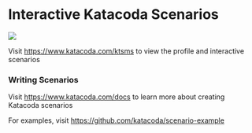 # Interactive Katacoda Scenarios

[![](http://shields.katacoda.com/katacoda/ktsms/count.svg)](https://www.katacoda.com/ktsms "Get your profile on Katacoda.com")

Visit https://www.katacoda.com/ktsms to view the profile and interactive scenarios

### Writing Scenarios
Visit https://www.katacoda.com/docs to learn more about creating Katacoda scenarios

For examples, visit https://github.com/katacoda/scenario-example
